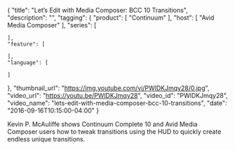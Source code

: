 {
  "title": "Let’s Edit with Media Composer: BCC 10 Transitions",
  "description": "",
  "tagging": {
    "product": [
      "Continuum"
    ],
    "host": [
      "Avid Media Composer"
    ],
    "series": [

    ],
    "feature": [

    ],
    "language": [

    ]
  },
  "thumbnail_url": "https://img.youtube.com/vi/PWlDKJmqy28/0.jpg",
  "video_url": "https://youtu.be/PWlDKJmqy28",
  "video_id": "PWlDKJmqy28",
  "video_name": "lets-edit-with-media-composer-bcc-10-transitions",
  "date": "2016-09-16T10:15:00-04:00"
}

Kevin P. McAuliffe shows Continuum Complete 10 and Avid Media Composer users
how to tweak transitions using the HUD to quickly create endless unique
transitions.


